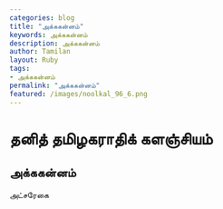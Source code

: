 ```yaml
---  
categories: blog  
title: "அக்ககன்னம்"
keywords: அக்ககன்னம்  
description: அக்ககன்னம்
author: Tamilan  
layout: Ruby  
tags:     
- அக்ககன்னம்
permalink: "அக்ககன்னம்"  
featured: /images/noolkal_96_6.png  
--- 
```

# தனித் தமிழகராதிக் களஞ்சியம்
## அக்ககன்னம்

அட்சரேகை  
